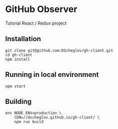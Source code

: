 # GitHub Observer

Tutorial React / Redux project

## Installation

```shell
git clone git@github.com:DScheglov/gh-client.git
cd gh-client
npm install
```

## Running in local environment

```shell
npm start
```

## Building

```shell
env NODE_ENV=production \ 
    CDN=//dscheglov.github.io/gh-client/ \
    npm run build
```